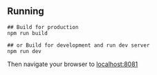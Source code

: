 ## Running
```
## Build for production
npm run build

## or Build for development and run dev server
npm run dev
```
Then navigate your browser to [localhost:8081](http://localhost:8081)
